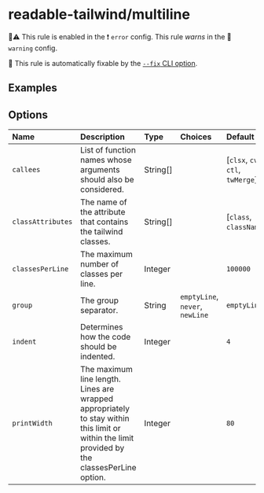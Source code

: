 # readable-tailwind/multiline

💼⚠️ This rule is enabled in the ❗ `error` config. This rule _warns_ in the 🚸 `warning` config.

🔧 This rule is automatically fixable by the [`--fix` CLI option](https://eslint.org/docs/latest/user-guide/command-line-interface#--fix).

<!-- end auto-generated rule header -->

## Examples

## Options

<!-- begin auto-generated rule options list -->

| Name              | Description                                                                                                                                   | Type     | Choices                         | Default                           |
| :---------------- | :-------------------------------------------------------------------------------------------------------------------------------------------- | :------- | :------------------------------ | :-------------------------------- |
| `callees`         | List of function names whose arguments should also be considered.                                                                             | String[] |                                 | [`clsx`, `cva`, `ctl`, `twMerge`] |
| `classAttributes` | The name of the attribute that contains the tailwind classes.                                                                                 | String[] |                                 | [`class`, `className`]            |
| `classesPerLine`  | The maximum number of classes per line.                                                                                                       | Integer  |                                 | `100000`                          |
| `group`           | The group separator.                                                                                                                          | String   | `emptyLine`, `never`, `newLine` | `emptyLine`                       |
| `indent`          | Determines how the code should be indented.                                                                                                   | Integer  |                                 | `4`                               |
| `printWidth`      | The maximum line length. Lines are wrapped appropriately to stay within this limit or within the limit provided by the classesPerLine option. | Integer  |                                 | `80`                              |

<!-- end auto-generated rule options list -->
